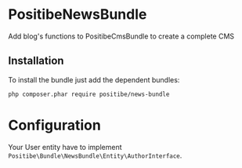 PositibeNewsBundle
==================

Add blog's functions to PositibeCmsBundle to create a complete CMS

Installation
------------

To install the bundle just add the dependent bundles:

    php composer.phar require positibe/news-bundle

Configuration
=============

Your User entity have to implement ``Positibe\Bundle\NewsBundle\Entity\AuthorInterface``.
